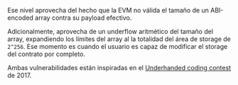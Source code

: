 Ese nivel aprovecha del hecho que la EVM no válida el tamaño de un ABI-encoded array contra su payload efectivo.

Adicionalmente, aprovecha de un underflow aritmético del tamaño del array, expandiendo los límites del array al la totalidad del área de storage de `2^256`. Ese momento es cuando el usuario es capaz de modificar el storage del contrato por completo.

Ambas vulnerabilidades están inspiradas en el [Underhanded coding contest](https://medium.com/@weka/announcing-the-winners-of-the-first-underhanded-solidity-coding-contest-282563a87079) de 2017.